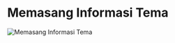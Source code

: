 # Memasang Informasi Tema

![Memasang Informasi Tema](https://blogger.googleusercontent.com/img/b/R29vZ2xl/AVvXsEgNTCzHTCD85E9HayKrkWp1dO-B7je83mZKPO2Pck_g3pznJFBxjFLSKMI_W1Jf2NHKDLt_1HUtSJ-BMXiLvnxjxh4iEzhxKMYPMg-uu0oWmgQngUPzMujsHKtIOhTZzWawckzS1HqpETrCNI6B1RE63qiwvVEpOtOHhRfY2wfPN5Dh8u7uvVaHSNCCdiY/s1600/Screenshot%202025-05-18%20163004.png)
